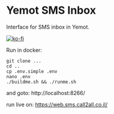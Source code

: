 # Yemot SMS Inbox

Interface for SMS inbox in Yemot.

[![ko-fi](https://ko-fi.com/img/githubbutton_sm.svg)](https://ko-fi.com/K3K212J8Q7)


Run in docker:
 
```
git clone ...
cd ..
cp .env.simple .env
nano .env
./buildme.sh && ./runme.sh
```

and goto: http://localhost:8266/


run live on: https://web.sms.call2all.co.il/
